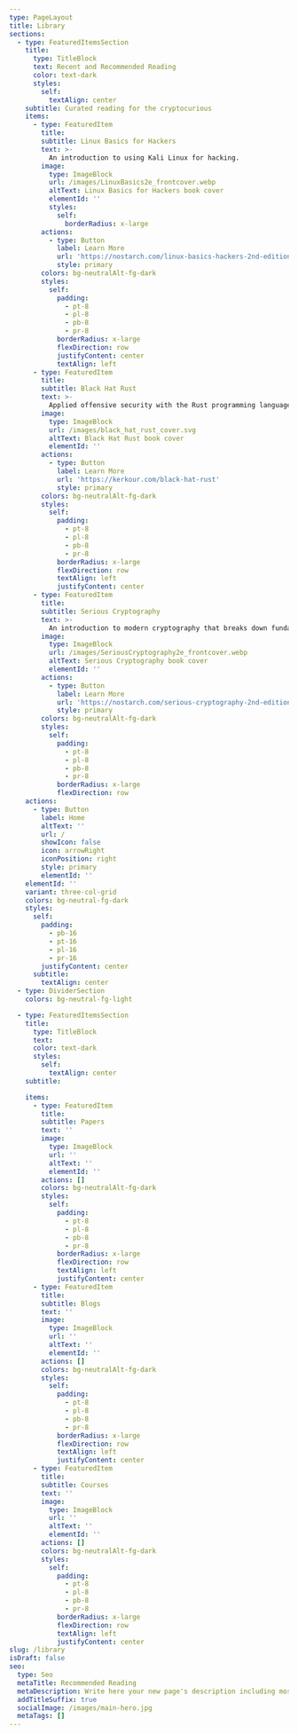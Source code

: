 ```yaml
---
type: PageLayout
title: Library
sections:
  - type: FeaturedItemsSection
    title:
      type: TitleBlock
      text: Recent and Recommended Reading
      color: text-dark
      styles:
        self:
          textAlign: center
    subtitle: Curated reading for the cryptocurious
    items:
      - type: FeaturedItem
        title:
        subtitle: Linux Basics for Hackers
        text: >-
          An introduction to using Kali Linux for hacking.
        image:
          type: ImageBlock
          url: /images/LinuxBasics2e_frontcover.webp
          altText: Linux Basics for Hackers book cover
          elementId: ''
          styles:
            self:
              borderRadius: x-large
        actions:
          - type: Button
            label: Learn More
            url: 'https://nostarch.com/linux-basics-hackers-2nd-edition'
            style: primary
        colors: bg-neutralAlt-fg-dark
        styles:
          self:
            padding:
              - pt-8
              - pl-8
              - pb-8
              - pr-8
            borderRadius: x-large
            flexDirection: row
            justifyContent: center
            textAlign: left
      - type: FeaturedItem
        title:
        subtitle: Black Hat Rust
        text: >-
          Applied offensive security with the Rust programming language
        image:
          type: ImageBlock
          url: /images/black_hat_rust_cover.svg
          altText: Black Hat Rust book cover
          elementId: ''
        actions:
          - type: Button
            label: Learn More
            url: 'https://kerkour.com/black-hat-rust'
            style: primary
        colors: bg-neutralAlt-fg-dark
        styles:
          self:
            padding:
              - pt-8
              - pl-8
              - pb-8
              - pr-8
            borderRadius: x-large
            flexDirection: row
            textAlign: left
            justifyContent: center
      - type: FeaturedItem
        title:
        subtitle: Serious Cryptography
        text: >-
          An introduction to modern cryptography that breaks down fundamental mathematical concepts without shying away from meaty discussions of how they work.
        image:
          type: ImageBlock
          url: /images/SeriousCryptography2e_frontcover.webp
          altText: Serious Cryptography book cover
          elementId: ''
        actions:
          - type: Button
            label: Learn More
            url: 'https://nostarch.com/serious-cryptography-2nd-edition'
            style: primary
        colors: bg-neutralAlt-fg-dark
        styles:
          self:
            padding:
              - pt-8
              - pl-8
              - pb-8
              - pr-8
            borderRadius: x-large
            flexDirection: row
    actions:
      - type: Button
        label: Home
        altText: ''
        url: /
        showIcon: false
        icon: arrowRight
        iconPosition: right
        style: primary
        elementId: ''
    elementId: ''
    variant: three-col-grid
    colors: bg-neutral-fg-dark
    styles:
      self:
        padding:
          - pb-16
          - pt-16
          - pl-16
          - pr-16
        justifyContent: center
      subtitle:
        textAlign: center
  - type: DividerSection
    colors: bg-neutral-fg-light

  - type: FeaturedItemsSection
    title:
      type: TitleBlock
      text:
      color: text-dark
      styles:
        self:
          textAlign: center
    subtitle:

    items:
      - type: FeaturedItem
        title:
        subtitle: Papers
        text: ''
        image:
          type: ImageBlock
          url: ''
          altText: ''
          elementId: ''
        actions: []
        colors: bg-neutralAlt-fg-dark
        styles:
          self:
            padding:
              - pt-8
              - pl-8
              - pb-8
              - pr-8
            borderRadius: x-large
            flexDirection: row
            textAlign: left
            justifyContent: center
      - type: FeaturedItem
        title:
        subtitle: Blogs
        text: ''
        image:
          type: ImageBlock
          url: ''
          altText: ''
          elementId: ''
        actions: []
        colors: bg-neutralAlt-fg-dark
        styles:
          self:
            padding:
              - pt-8
              - pl-8
              - pb-8
              - pr-8
            borderRadius: x-large
            flexDirection: row
            textAlign: left
            justifyContent: center
      - type: FeaturedItem
        title:
        subtitle: Courses
        text: ''
        image:
          type: ImageBlock
          url: ''
          altText: ''
          elementId: ''
        actions: []
        colors: bg-neutralAlt-fg-dark
        styles:
          self:
            padding:
              - pt-8
              - pl-8
              - pb-8
              - pr-8
            borderRadius: x-large
            flexDirection: row
            textAlign: left
            justifyContent: center
slug: /library
isDraft: false
seo:
  type: Seo
  metaTitle: Recommended Reading
  metaDescription: Write here your new page's description including most relevant keywords.
  addTitleSuffix: true
  socialImage: /images/main-hero.jpg
  metaTags: []
---
```

